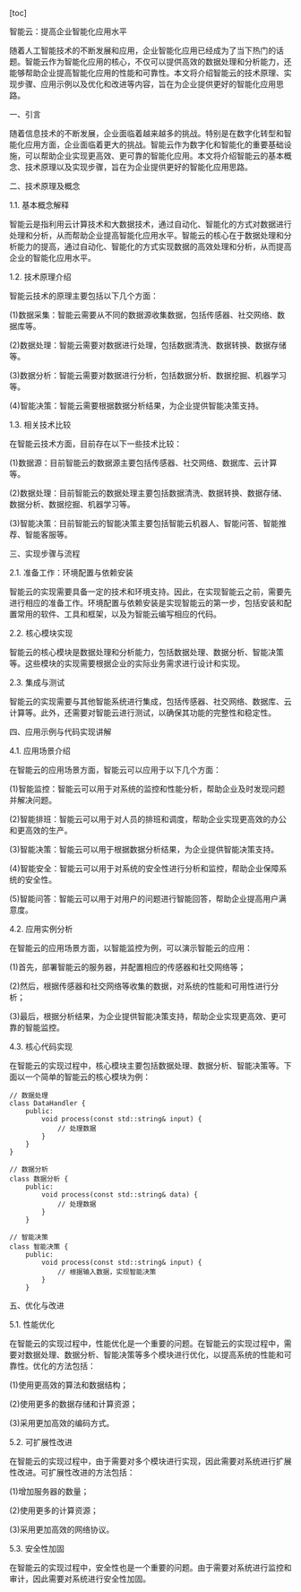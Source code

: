 
[toc]                    
                
                
智能云：提高企业智能化应用水平

随着人工智能技术的不断发展和应用，企业智能化应用已经成为了当下热门的话题。智能云作为智能化应用的核心，不仅可以提供高效的数据处理和分析能力，还能够帮助企业提高智能化应用的性能和可靠性。本文将介绍智能云的技术原理、实现步骤、应用示例以及优化和改进等内容，旨在为企业提供更好的智能化应用思路。

一、引言

随着信息技术的不断发展，企业面临着越来越多的挑战。特别是在数字化转型和智能化应用方面，企业面临着更大的挑战。智能云作为数字化和智能化的重要基础设施，可以帮助企业实现更高效、更可靠的智能化应用。本文将介绍智能云的基本概念、技术原理以及实现步骤，旨在为企业提供更好的智能化应用思路。

二、技术原理及概念

1.1. 基本概念解释

智能云是指利用云计算技术和大数据技术，通过自动化、智能化的方式对数据进行处理和分析，从而帮助企业提高智能化应用水平。智能云的核心在于数据处理和分析能力的提高，通过自动化、智能化的方式实现数据的高效处理和分析，从而提高企业的智能化应用水平。

1.2. 技术原理介绍

智能云技术的原理主要包括以下几个方面：

(1)数据采集：智能云需要从不同的数据源收集数据，包括传感器、社交网络、数据库等。

(2)数据处理：智能云需要对数据进行处理，包括数据清洗、数据转换、数据存储等。

(3)数据分析：智能云需要对数据进行分析，包括数据分析、数据挖掘、机器学习等。

(4)智能决策：智能云需要根据数据分析结果，为企业提供智能决策支持。

1.3. 相关技术比较

在智能云技术方面，目前存在以下一些技术比较：

(1)数据源：目前智能云的数据源主要包括传感器、社交网络、数据库、云计算等。

(2)数据处理：目前智能云的数据处理主要包括数据清洗、数据转换、数据存储、数据分析、数据挖掘、机器学习等。

(3)智能决策：目前智能云的智能决策主要包括智能云机器人、智能问答、智能推荐、智能客服等。

三、实现步骤与流程

2.1. 准备工作：环境配置与依赖安装

智能云的实现需要具备一定的技术和环境支持。因此，在实现智能云之前，需要先进行相应的准备工作。环境配置与依赖安装是实现智能云的第一步，包括安装和配置常用的软件、工具和框架，以及为智能云编写相应的代码。

2.2. 核心模块实现

智能云的核心模块是数据处理和分析能力，包括数据处理、数据分析、智能决策等。这些模块的实现需要根据企业的实际业务需求进行设计和实现。

2.3. 集成与测试

智能云的实现需要与其他智能系统进行集成，包括传感器、社交网络、数据库、云计算等。此外，还需要对智能云进行测试，以确保其功能的完整性和稳定性。

四、应用示例与代码实现讲解

4.1. 应用场景介绍

在智能云的应用场景方面，智能云可以应用于以下几个方面：

(1)智能监控：智能云可以用于对系统的监控和性能分析，帮助企业及时发现问题并解决问题。

(2)智能排班：智能云可以用于对人员的排班和调度，帮助企业实现更高效的办公和更高效的生产。

(3)智能决策：智能云可以用于根据数据分析结果，为企业提供智能决策支持。

(4)智能安全：智能云可以用于对系统的安全性进行分析和监控，帮助企业保障系统的安全性。

(5)智能问答：智能云可以用于对用户的问题进行智能回答，帮助企业提高用户满意度。

4.2. 应用实例分析

在智能云的应用场景方面，以智能监控为例，可以演示智能云的应用：

(1)首先，部署智能云的服务器，并配置相应的传感器和社交网络等；

(2)然后，根据传感器和社交网络等收集的数据，对系统的性能和可用性进行分析；

(3)最后，根据分析结果，为企业提供智能决策支持，帮助企业实现更高效、更可靠的智能监控。

4.3. 核心代码实现

在智能云的实现过程中，核心模块主要包括数据处理、数据分析、智能决策等。下面以一个简单的智能云的核心模块为例：

```
// 数据处理
class DataHandler {
    public:
        void process(const std::string& input) {
            // 处理数据
        }
    }
}

// 数据分析
class 数据分析 {
    public:
        void process(const std::string& data) {
            // 处理数据
        }
    }

// 智能决策
class 智能决策 {
    public:
        void process(const std::string& input) {
            // 根据输入数据，实现智能决策
        }
    }
```

五、优化与改进

5.1. 性能优化

在智能云的实现过程中，性能优化是一个重要的问题。在智能云的实现过程中，需要对数据处理、数据分析、智能决策等多个模块进行优化，以提高系统的性能和可靠性。优化的方法包括：

(1)使用更高效的算法和数据结构；

(2)使用更多的数据存储和计算资源；

(3)采用更加高效的编码方式。

5.2. 可扩展性改进

在智能云的实现过程中，由于需要对多个模块进行实现，因此需要对系统进行扩展性改进。可扩展性改进的方法包括：

(1)增加服务器的数量；

(2)使用更多的计算资源；

(3)采用更加高效的网络协议。

5.3. 安全性加固

在智能云的实现过程中，安全性也是一个重要的问题。由于需要对系统进行监控和审计，因此需要对系统进行安全性加固。

